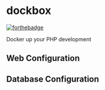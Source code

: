 # dockbox

[![forthebadge](http://forthebadge.com/images/badges/built-by-developers.svg)](http://www.mobilesnapp.com)

Docker up your PHP development


## Web Configuration

## Database Configuration

